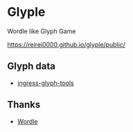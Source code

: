 # Glyple

Wordle like Glyph Game

https://reirei0000.github.io/glyple/public/


## Glyph data

* [ingress-glyph-tools](https://github.com/gm9/ingress-glyph-tools)

## Thanks

* [Wordle](https://www.nytimes.com/games/wordle/index.html)
